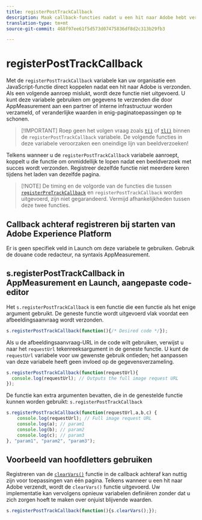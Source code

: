 ```yaml
---
title: registerPostTrackCallback
description: Maak callback-functies nadat u een hit naar Adobe hebt verzonden.
translation-type: tm+mt
source-git-commit: 468f97ee61f5d573d07475836df8d2c313b29fb3

---
```



# registerPostTrackCallback

Met de `registerPostTrackCallback` variabele kan uw organisatie een JavaScript-functie direct koppelen nadat een hit naar Adobe is verzonden. Als een volgende aanroep mislukt, wordt deze functie niet uitgevoerd. U kunt deze variabele gebruiken om gegevens te verzenden die door AppMeasurement aan een partner of interne infrastructuur worden verzameld, of veranderlijke waarden in enig-paginatoepassingen op te schonen.

> [!IMPORTANT] Roep geen het volgen vraag zoals [`t()`](t-method.md) of [`tl()`](tl-method.md) binnen de `registerPostTrackCallback` variabele. De volgende functies in deze variabele veroorzaken een oneindige lijn van beeldverzoeken!

Telkens wanneer u de `registerPostTrackCallback` variabele aanroept, koppelt u die functie om onmiddellijk te lopen nadat een beeldverzoek met succes wordt verzonden. Registreer dezelfde functie niet meerdere keren tijdens het laden van dezelfde pagina.

> [!NOTE] De timing en de volgorde van de functies die tussen [`registerPreTrackCallback`](registerpretrackcallback.md) en `registerPostTrackCallback` worden uitgevoerd, zijn niet gegarandeerd. Vermijd afhankelijkheden tussen deze twee functies.

## Callback achteraf registreren bij starten van Adobe Experience Platform

Er is geen specifiek veld in Launch om deze variabele te gebruiken. Gebruik de douane code redacteur, na syntaxis AppMeasurement.

## s.registerPostTrackCallback in AppMeasurement en Launch, aangepaste code-editor

Het `s.registerPostTrackCallback` is een functie die een functie als het enige argument gebruikt. De geneste functie wordt uitgevoerd vlak voordat een afbeeldingsaanvraag wordt verzonden.

```js
s.registerPostTrackCallback(function(){/* Desired code */});
```

Als u de afbeeldingsaanvraag-URL in de code wilt gebruiken, verwijst u naar het `requestUrl` tekenreeksargument in de geneste functie. U kunt de `requestUrl` variabele voor uw gewenste gebruik ontleden; het aanpassen van deze variabele heeft geen invloed op de gegevensverzameling.

```js
s.registerPostTrackCallback(function(requestUrl){
  console.log(requestUrl); // Outputs the full image request URL
});
```

De functie kan extra argumenten bevatten, die in de genestelde functie kunnen worden gebruikt: `s.registerPostTrackCallback`

```js
s.registerPostTrackCallback(function(requestUrl,a,b,c) {
    console.log(requestUrl); // Full image request URL
    console.log(a); // param1
    console.log(b); // param2
    console.log(c); // param3
}, "param1", "param2", "param3");
```

## Voorbeeld van hoofdletters gebruiken

Registreren van de [`clearVars()`](clearvars.md) functie in de callback achteraf kan nuttig zijn voor toepassingen van één pagina. Telkens wanneer u een hit naar Adobe verzendt, wordt de `clearVars()` functie uitgevoerd. Uw implementatie kan vervolgens opnieuw variabelen definiëren zonder dat u zich zorgen hoeft te maken over onjuist blijvende waarden.

```js
s.registerPostTrackCallback(function(){s.clearVars();});
```
